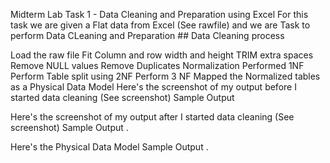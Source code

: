 Midterm Lab Task 1 - Data Cleaning and Preparation using Excel
For this task we are given a Flat data from Excel (See rawfile) and we are Task to perform Data CLeaning and Preparation ## Data Cleaning process

Load the raw file
Fit Column and row width and height
TRIM extra spaces
Remove NULL values
Remove Duplicates
Normalization
Performed 1NF
Perform Table split using 2NF
Perform 3 NF
Mapped the Normalized tables as a Physical Data Model
Here's the screenshot of my output before I started data cleaning (See screenshot)
Sample Output

Here's the screenshot of my output after I started data cleaning (See screenshot)
Sample Output .

Here's the Physical Data Model
Sample Output .

